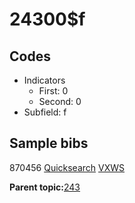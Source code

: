 # 24300$f

## Codes

-   Indicators
    -   First: 0
    -   Second: 0
-   Subfield: f

## Sample bibs

870456 [Quicksearch](https://search.library.yale.edu/catalog/870456) [VXWS](http://prodorbis.library.yale.edu:7014/vxws/GetHoldingsService?bibId=870456)

**Parent topic:**[243](../../tags/243/243.md)

